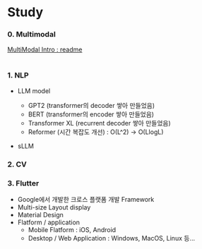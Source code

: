 # Study

### 0. Multimodal
[MultiModal Intro : readme](https://github.com/MinsooKwak/Study/blob/main/MultiModal/README.md)
</br> </br>


### 1. NLP
- LLM model
  - GPT2 (transformer의 decoder 쌓아 만들었음)
  - BERT (transformer의 encoder 쌓아 만들었음)
  - Transformer XL (recurrent decoder 쌓아 만들었음)
  - Reformer (시간 복잡도 개선) : O(L^2) -> O(LlogL) 

- sLLM

### 2. CV


### 3. Flutter
  - Google에서 개발한 크로스 플랫폼 개발 Framework
  - Multi-size Layout display
  - Material Design
  - Flatform / application
    - Mobile Flatform : iOS, Android
    - Desktop / Web Application : Windows, MacOS, Linux 등...
